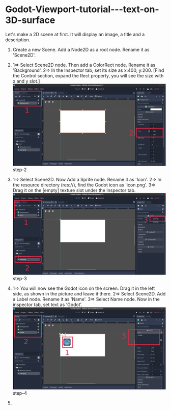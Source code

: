 # Godot-Viewport-tutorial---text-on-3D-surface
Let's make a 2D scene at first. It will display an image, a title and a description.

1. Create a new Scene. Add a Node2D as a root node. Rename it as 'Scene2D'.
2. 1=> Select Scene2D node. Then add a ColorRect node. Rename it as 'Background'.    2=> In the Inspector tab, set its size as x:400, y:200. [Find the Control section, expand the Rect property, you will see the size with x and y slot.]
![img1-colorRect1.png](https://github.com/gansanta/Godot-Viewport-tutorial---text-on-3D-surface/blob/master/img1-colorRect1.png)
                          step-2

3. 1=> Select Scene2D. Now Add a Sprite node. Rename it as 'Icon'. 
   2=> In the resource directory (res://), find the Godot icon as 'icon.png'. 
   3=> Drag it on the [empty] texture slot under the Inspector tab. 
![img2-icon.png](https://github.com/gansanta/Godot-Viewport-tutorial---text-on-3D-surface/blob/master/img2-icon.png)
step-3

4. 1=> You will now see the Godot icon on the screen. Drag it in the left side, as shown in the picture and leave it there.
   2=> Select Scene2D. Add a Label node. Rename it as 'Name'. 
   3=> Select Name node. Now in the inspector tab, set text as 'Godot'.
 ![img4-name.png](https://github.com/gansanta/Godot-Viewport-tutorial---text-on-3D-surface/blob/master/img4-name.png)
 step-4

5. 
